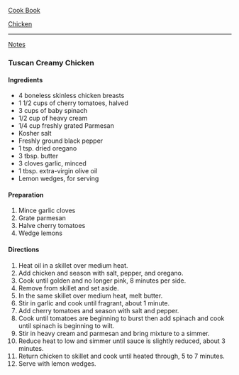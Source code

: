 [Cook Book](https://github.com/vmsmith/CookBook/blob/master/README.md)  

[Chicken](https://github.com/vmsmith/CookBook/blob/master/poultry_fowl.md)    

-----   

[Notes](https://github.com/vmsmith/CookBook/blob/master/notes.md)    

### Tuscan Creamy Chicken   

#### Ingredients   
* 4 boneless skinless chicken breasts   
* 1 1/2 cups of cherry tomatoes, halved   
* 3 cups of baby spinach   
* 1/2 cup of heavy cream   
* 1/4 cup freshly grated Parmesan  
* Kosher salt   
* Freshly ground black pepper   
* 1 tsp. dried oregano   
* 3 tbsp. butter   
* 3 cloves garlic, minced   
* 1 tbsp. extra-virgin olive oil   
* Lemon wedges, for serving   


#### Preparation   
1. Mince garlic cloves  
2. Grate parmesan   
3. Halve cherry tomatoes  
4. Wedge lemons   

#### Directions   
1. Heat oil in a skillet over medium heat.   
2. Add chicken and season with salt, pepper, and oregano.   
3. Cook until golden and no longer pink, 8 minutes per side.   
4. Remove from skillet and set aside. 
5. In the same skillet over medium heat, melt butter.   
6. Stir in garlic and cook until fragrant, about 1 minute.   
7. Add cherry tomatoes and season with salt and pepper.   
8. Cook until tomatoes are beginning to burst then add spinach and cook until spinach is beginning to wilt.  
9. Stir in heavy cream and parmesan and bring mixture to a simmer.   
10. Reduce heat to low and simmer until sauce is slightly reduced, about 3 minutes.   
11. Return chicken to skillet and cook until heated through, 5 to 7 minutes.  
12. Serve with lemon wedges. 
